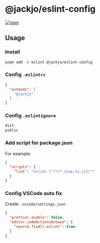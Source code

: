 # @jackjo/eslint-config

[![npm](https://img.shields.io/npm/v/@jackjo/eslint-config)](https://npmjs.com/package/@jackjo/eslint-config)

## Usage

### Install

```bash
pnpm add -D eslint @jackjo/eslint-config
```

### Config `.eslintrc`

```json
{
  "extends": [
    "@jackjo"
  ]
}
```

### Config `.eslintignore`

```txt
dist
public
```

### Add script for package.json

For example:

```json
{
  "scripts": {
    "lint": "eslint \"**/*.{vue,ts,js}\""
  }
}
```

### Config VSCode auto fix

Create `.vscode/settings.json`

```json
{
  "prettier.enable": false,
  "editor.codeActionsOnSave": {
    "source.fixAll.eslint": true
  }
}
```
